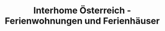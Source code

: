---
title: "Interhome Österreich - Ferienwohnungen und Ferienhäuser"
url: /innsbruck/interhome-oesterreich-ferienwohnungen-und-ferienhaeuser/
shop: Reisebüro
---